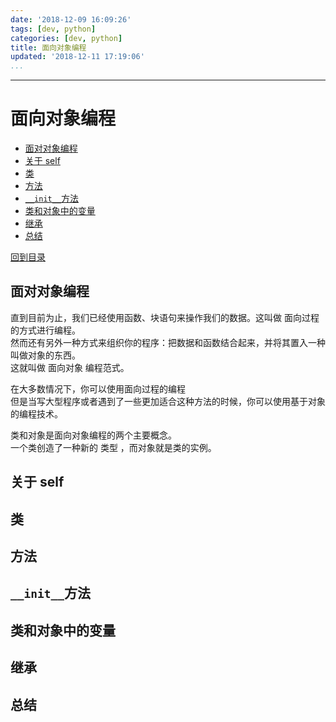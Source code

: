 ```yaml
---
date: '2018-12-09 16:09:26'
tags: [dev, python]
categories: [dev, python]
title: 面向对象编程
updated: '2018-12-11 17:19:06'
...
```

---
# 面向对象编程
<!-- MarkdownTOC -->

- [面对对象编程](#%E9%9D%A2%E5%AF%B9%E5%AF%B9%E8%B1%A1%E7%BC%96%E7%A8%8B)
- [关于 self](#%E5%85%B3%E4%BA%8E-self)
- [类](#%E7%B1%BB)
- [方法](#%E6%96%B9%E6%B3%95)
- [`__init__`方法](#__init__%E6%96%B9%E6%B3%95)
- [类和对象中的变量](#%E7%B1%BB%E5%92%8C%E5%AF%B9%E8%B1%A1%E4%B8%AD%E7%9A%84%E5%8F%98%E9%87%8F)
- [继承](#%E7%BB%A7%E6%89%BF)
- [总结](#%E6%80%BB%E7%BB%93)

<!-- /MarkdownTOC -->
[回到目录](./index.md)

<a id="%E9%9D%A2%E5%AF%B9%E5%AF%B9%E8%B1%A1%E7%BC%96%E7%A8%8B"></a>
## 面对对象编程
直到目前为止，我们已经使用函数、块语句来操作我们的数据。这叫做 面向过程 的方式进行编程。  
然而还有另外一种方式来组织你的程序：把数据和函数结合起来，并将其置入一种叫做对象的东西。  
这就叫做 面向对象 编程范式。

在大多数情况下，你可以使用面向过程的编程  
但是当写大型程序或者遇到了一些更加适合这种方法的时候，你可以使用基于对象的编程技术。

类和对象是面向对象编程的两个主要概念。  
一个类创造了一种新的 类型 ，而对象就是类的实例。

<a id="%E5%85%B3%E4%BA%8E-self"></a>
## 关于 self

<a id="%E7%B1%BB"></a>
## 类

<a id="%E6%96%B9%E6%B3%95"></a>
## 方法

<a id="__init__%E6%96%B9%E6%B3%95"></a>
## `__init__`方法 

<a id="%E7%B1%BB%E5%92%8C%E5%AF%B9%E8%B1%A1%E4%B8%AD%E7%9A%84%E5%8F%98%E9%87%8F"></a>
## 类和对象中的变量

<a id="%E7%BB%A7%E6%89%BF"></a>
## 继承

<a id="%E6%80%BB%E7%BB%93"></a>
## 总结

